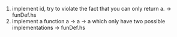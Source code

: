 1. implement id, try to violate the fact that you can only return a. → funDef.hs
2. implement a function a -> a -> a which only have two possible implementations → funDef.hs